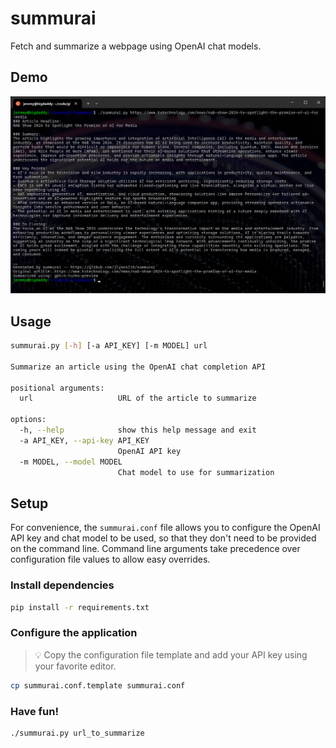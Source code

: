 # summurai
Fetch and summarize a webpage using OpenAI chat models.

## Demo
![screenshot](./summurai_demo.png)

## Usage
```sh
summurai.py [-h] [-a API_KEY] [-m MODEL] url

Summarize an article using the OpenAI chat completion API

positional arguments:
  url                   URL of the article to summarize

options:
  -h, --help            show this help message and exit
  -a API_KEY, --api-key API_KEY
                        OpenAI API key
  -m MODEL, --model MODEL
                        Chat model to use for summarization
```

## Setup
For convenience, the `summurai.conf` file allows you to configure the OpenAI API key and chat model to be used, so that they don't need to be provided on the command line. Command line arguments take precedence over configuration file values to allow easy overrides.


### Install dependencies
```sh
pip install -r requirements.txt
```

### Configure the application
> :bulb: Copy the configuration file template and add your API key using your favorite editor.
```sh
cp summurai.conf.template summurai.conf
```

### Have fun!
```sh
./summurai.py url_to_summarize
```
